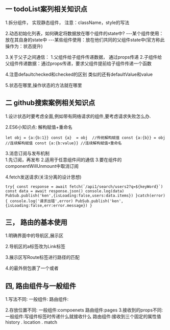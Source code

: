 ## 一 todoList案列相关知识点

1.拆分组件， 实现静态组件， 注意：className，style的写法

2.动态初始化列表，如何确定将数据放在哪个组件的state中?
    ---某个组件使用：放在其自身的state中
    ---某些组件使用：放在他们共同的父组件state中(官方称此操作为：状态提升)

3.关于父子之间通信：
    1.父组件给子组件传递数据， 通过props传递
    2.子组件给父组件传递数据：通过props传递，要求父组件提前给子组件传递一个函数
    
4.注意defaultchecked和checked的区别 类似的还有defaultValue和value

5.状态在哪里,操作状态的方法就在哪里

## 二 github搜索案例相关知识点
1.设计状态时要考虑全面,例如带有网络请求的组件,要考虑请求失败怎么办. 

2.ES6小知识点: 解构赋值+重命名
  
``let obj = {a:{b:1}}
     const {a}  = obj  //传统解构赋值
     const {a:{b}} = obj //连续解构赋值
     const {a:{b:value}} //连续解构赋值+重命名``
     
3.消息订阅与发布机制   
      1.先订阅，再发布
      2.适用于任意组件间的通信
      3.要在组件的componentWillUnmount中取消订阅

4.fetch发送请求(关注分离的设计思想)

``try{
        const response = await fetch(`/api1/search/users2?q=${keyWord}`)
        const data = await response.json()
        console.log(data)
        PubSub.publish('ken',{isLoading:false,users:data.items})
        }catch(error){
        console.log('请求出错',error)
        PubSub.publish('ken',{isLoading:false,err:error.message})
    }``   


## 三， 路由的基本使用 

   1.明确界面中的导航区,展示区

   2.导航区的a标签改为Link标签

   3.展示区写Route标签进行路径的匹配
       <Route path='/xxxx' component ={Demo}/>
   
   4.<App>的最外侧包裹了一个<BrowserRouter>或者<HashRouter>


## 四, 路由组件与一般组件

   1.写法不同: 
             一般组件:<DEMO/>
             路由组件:<Route  path="/home" component={Home}/>

   2.存放位置不同:
            一般组件:compoenets
            路由组件:pages
   3.接收到的props不同:
            一般组件:写组件标签时传递什么就接收什么
            路由组件:接收到三个固定的属性值                   
                    history . location  . match
